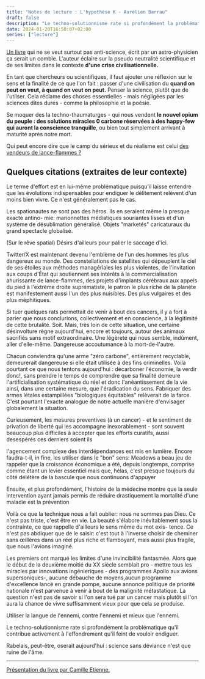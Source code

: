```yaml
---
title: "Notes de lecture : L'hypothèse K - Aurélien Barrau"
draft: false
description: "Le techno-solutionnisme rate si profondément la problématique qu'il contribue activement à l'effondrement qu'il feint de vouloir endiguer."
date: 2024-01-20T16:50:07+02:00
series: ["lecture"]
---
```


[Un livre](https://www.placedeslibraires.fr/livre/9782246837145-l-hypothese-k-la-science-face-a-la-catastrophe-ecologique-aurelien-barrau/) qui ne se veut surtout pas anti-science, écrit par un astro-physicien ça serait un comble. L'auteur éclaire sur la pseudo neutralité scientifique et de ses limites dans le contexte **d'une crise civilisationnelle.**

En tant que chercheurs ou scientifiques, il faut ajouter une réflexion sur le sens et la finalité de ce que l'on fait  : passer d'une civilisation du **quand on peut on veut, à quand on veut on peut.** Penser la science, plutôt que de l'utilser. Cela réclame des choses essentielles - mais négligées par les sciences dites dures - comme la philosophie et la poésie.

Se moquer des la techno-thaumaturges - qui nous vendent **le nouvel opium du peuple : des solutions miracles 0 carbone réservées à des happy-few qui auront la conscience tranquille**, ou bien tout simplement arrivant à maturité après notre mort.

Qui peut encore dire que le camp du sérieux et du réalisme est celui [des vendeurs de lance-flammes ?](https://www.presse-citron.net/ca-sent-le-roussi-pour-les-proprietaires-du-lance-flammes-qui-nest-pas-un-lance-flammes-delon-musk/) 

## Quelques citations (extraites de leur contexte)
Le terme d'effort est en lui-même problématique puisqu'il laisse entendre que les évolutions indispensables pour endiguer le délitement relèvent d'un moins bien vivre. Ce n'est généralement pas le cas.


Les spationautes ne sont pas des héros. Ils en seraient même la presque exacte antino- mie: marionnettes médiatiques souriantes lisses et d'un système de désublimation généralisé. Objets "marketés" caricaturaux du grand spectacle globalisé.

(Sur le rêve spatial) Désirs d'ailleurs pour palier le saccage d'ici.

Twitter/X est maintenant devenu l'emblème de l'un des hommes les plus dangereux au monde. Des constellations de satellites qui dépeuplent le ciel de ses étoiles aux méthodes managériales les plus violentes, de l'invitation aux coups d'État qui soutiennent ses intérêts à la commercialisation ahurissante de lance-flammes, des projets d'implants cérébraux aux appels du pied à l'extrême droite suprématiste, le patron le plus riche de la planète est manifestement aussi l'un des plus nuisibles. Des plus vulgaires et des plus méphitiques.

Si tuer quelques rats permettait de venir à bout des cancers, il y a fort à parier que nous conclurions, collectivement et en conscience, à la légitimité de cette brutalité. Soit. Mais, très loin de cette situation, une certaine désinvolture règne aujourd'hui, encore et toujours, autour des animaux sacrifiés sans motif extraordinaire. Une légèreté qui nous semble, indûment, aller d'elle-même. Dangereuse accoutumance à la mort-de-l'autre.

Chacun conviendra qu'une arme "zéro carbone", entièrement recyclable, demeurerait dangereuse si elle était utilisée à des fins criminelles. Voilà pourtant ce que nous tentons aujourd'hui : décarboner l'économie, la verdir donc!, sans prendre le temps de comprendre que sa finalité demeure l'artificialisation systématique du réel et donc l'anéantissement de la vie ainsi, dans une certaine mesure, que l'éradication du sens. Fabriquer des armes létales estampillées  "biologiques équitables" relèverait de la farce. C'est pourtant l'exacte analogue de notre actuelle manière d'envisager globalement la situation.



Curieusement, les mesures preventives (à un cancer) - et le sentiment de privation de liberté qui les accompagne inexorablement - sont souvent beaucoup plus difficiles à accepter que les efforts curatifs, aussi desespérés ces derniers soient ils

l'agencement complexe des interdépendances est mis en lumière. Encore faudra-t-il, in fine, les utiliser dans le  "bon" sens: Meadows a beau jeu de rappeler que la croissance économique a été, depuis longtemps, comprise comme étant un levier essentiel mais que, hélas, c'est presque toujours du côté délétère de la bascule que nous continuons d'appuyer

Ensuite, et plus profondément, l'histoire de la médecine montre que la seule intervention ayant jamais permis de réduire drastiquement la mortalité d'une maladie est la prévention

Voilà ce que la technique nous a fait oublier: nous ne sommes pas Dieu. Ce n'est pas triste, c'est être en vie. La beauté s'élabore inévitablement sous la contrainte, ce que rappelle d'ailleurs le sens même du mot exis- tence. Ce n'est pas abdiquer que de le saisir: c'est tout à l'inverse choisir de cheminer sans œillères dans un réel plus riche et flamboyant, mais aussi plus fragile, que nous l'avions imaginé.

Les premiers ont marqué les limites d'une invincibilité fantasmée. Alors que le début de la deuxième moitié du XX siècle semblait pro - mettre tous les miracles par innovations ingénieriques - des programmes Apollo aux avions supersoniques-, aucune débauche de moyens,aucun programme d'excellence lancé en grande pompe, aucune annonce politique de priorité nationale n'est parvenue à venir à bout de la malignité métastatique. La question n'est pas de savoir si l'on sera tué par un cancer mais plutôt si l'on aura la chance de vivre suffisamment vieux pour que cela se produise. 

Utiliser la langue de l'ennemi, contre l'ennemi et mieux que l'ennemi.

Le techno-solutionnisme rate si profondément la problématique qu'il contribue activement à l'effondrement qu'il feint de vouloir endiguer.

Rabelais, peut-être, oserait aujourd'hui : science sans déviance n'est que ruine de l'âme.

---
[Présentation du livre par Camille Etienne.](https://www.youtube.com/watch?v=nfxwoaaK-oY)